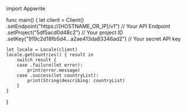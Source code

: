 import Appwrite

func main() {
    let client = Client()
      .setEndpoint("https://[HOSTNAME_OR_IP]/v1") // Your API Endpoint
      .setProject("5df5acd0d48c2") // Your project ID
      .setKey("919c2d18fb5d4...a2ae413da83346ad2") // Your secret API key

    let locale = Locale(client)
    locale.getCountries() { result in
        switch result {
        case .failure(let error):
            print(error.message)
        case .success(let countryList):
            print(String(describing: countryList)
        }
    }
}
